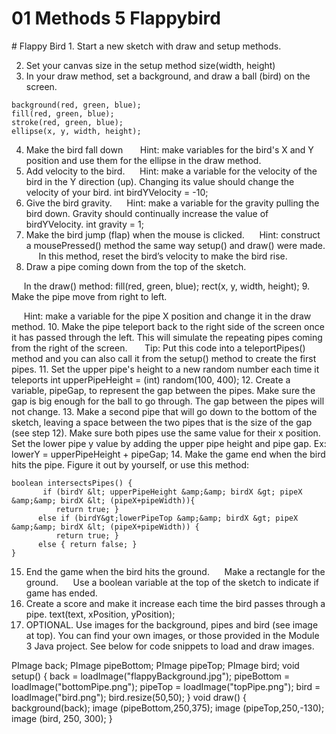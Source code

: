 # 01 Methods 5 Flappybird


 <div id="moduleIndex">
  # Flappy Bird
  1. Start a new sketch with draw and setup methods.

2. Set your canvas size in the setup method
  size(width, height)
  3. In your draw method, set a background, and draw a ball (bird) on the screen.
  ```
background(red, green, blue);
fill(red, green, blue);
stroke(red, green, blue);
ellipse(x, y, width, height);

```
  4. Make the bird fall down
         Hint: make variables for the bird's X and Y position and use them for the ellipse in the draw method.
  5. Add velocity to the bird. 
         Hint: make a variable for the velocity of the bird in the Y direction (up). Changing its value should change the velocity of your bird.
  int birdYVelocity = -10;
  6.  Give the bird gravity.
         Hint: make a variable for the gravity pulling the bird down. Gravity should continually increase the value of birdYVelocity.
  int gravity = 1;
  7. Make the bird jump (flap) when the mouse is clicked.
          Hint: construct a mousePressed() method the same way setup() and draw() were made. 
         In this method, reset the bird’s velocity to make the bird rise.
  8.  Draw a pipe coming down from the top of the sketch.

      In the draw() method:
  fill(red, green, blue);
rect(x, y, width, height);
  9. Make the pipe move from right to left.

     Hint: make a variable for the pipe X position and change it in the draw method.
  10. Make the pipe teleport back to the right side of the screen once it has passed through the left. This will simulate the repeating pipes coming from the right of the screen.
      Tip: Put this code into a teleportPipes() method and you can also call it from the setup() method to create the first pipes.
  11. Set the upper pipe's height to a new random number each time it teleports
  int upperPipeHeight = (int) random(100, 400);
  12. Create a variable, pipeGap, to represent the gap between the pipes. Make sure the gap is big enough for the ball to go through. The gap between the pipes will not change.
  13. Make a second pipe that will go down to the bottom of the sketch, leaving a space between the two pipes that is the size of the gap (see step 12). Make sure both pipes use the same value for their x position. Set the lower pipe y value by adding the upper pipe height and pipe gap. Ex:
  lowerY = upperPipeHeight + pipeGap;
  14. Make the game end when the bird hits the pipe. Figure it out by yourself, or use this method:
  ```
boolean intersectsPipes() { 
         if (birdY &lt; upperPipeHeight &amp;&amp; birdX &gt; pipeX &amp;&amp; birdX &lt; (pipeX+pipeWidth)){
            return true; }
        else if (birdY&gt;lowerPipeTop &amp;&amp; birdX &gt; pipeX &amp;&amp; birdX &lt; (pipeX+pipeWidth)) {
            return true; }
        else { return false; }
}
```
  15. End the game when the bird hits the ground.
     Make a rectangle for the ground.
     Use a boolean variable at the top of the sketch to indicate if game has ended.
  17.  Create a score and make it increase each time the bird passes through a pipe.
  text(text, xPosition, yPosition);
  18. OPTIONAL.   Use images for the background, pipes and bird (see image at top). You can find your own images, or those provided in the Module 3 Java project. See below for code snippets to load and draw images.


PImage back;
PImage pipeBottom;
PImage pipeTop;
PImage bird;
   void setup() {
       back = loadImage("flappyBackground.jpg");
       pipeBottom = loadImage("bottomPipe.png");
       pipeTop = loadImage("topPipe.png");
       bird = loadImage("bird.png");
       bird.resize(50,50);
   }
   void draw() {
       background(back);
       image (pipeBottom,250,375);
       image (pipeTop,250,-130);
       image (bird, 250, 300);
   }
 </div>


